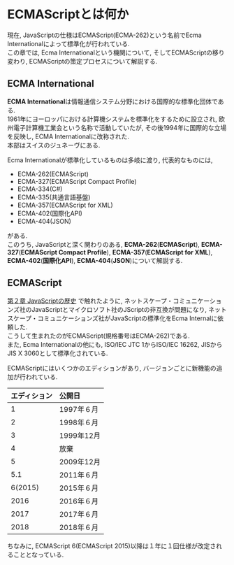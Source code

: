 # ECMAScriptとは何か
現在, JavaScriptの仕様はECMAScript(ECMA-262)という名前でEcma Internationalによって標準化が行われている.  
この章では, Ecma Internationalという機関について, そしてECMAScriptの移り変わり, ECMAScriptの策定プロセスについて解説する.

## ECMA International
**ECMA International**は情報通信システム分野における国際的な標準化団体である.  
1961年にヨーロッパにおける計算機システムを標準化をするために設立され, 欧州電子計算機工業会という名称で活動していたが, その後1994年に国際的な立場を反映し, ECMA Internationalに改称された.  
本部はスイスのジュネーヴにある.

Ecma Internationalが標準化しているものは多岐に渡り, 代表的なものには,
- ECMA-262(ECMAScript)
- ECMA-327(ECMAScript Compact Profile)
- ECMA-334(C#)
- ECMA-335(共通言語基盤)
- ECMA-357(ECMAScript for XML)
- ECMA-402(国際化API)
- ECMA-404(JSON)

がある.  
このうち, JavaScriptと深く関わりのある, **ECMA-262**(**ECMAScript**), **ECMA-327**(**ECMAScript Compact Profile**), **ECMA-357**(**ECMAScript for XML**), **ECMA-402**(**国際化API**), **ECMA-404**(**JSON**)について解説する.

## ECMAScript
[第２章 JavaScriptの歴史](history.md) で触れたように, ネットスケープ・コミュニケーションズ社のJavaScriptとマイクロソフト社のJScriptの非互換が問題になり, ネットスケープ・コミュニケーションズ社がJavaScriptの標準化をEcma Internalに依頼した.  
こうして生まれたのがECMAScript(規格番号はECMA-262)である.  
また, Ecma Internationalの他にも, ISO/IEC JTC 1からISO/IEC 16262, JISからJIS X 3060として標準化されている.

ECMAScriptにはいくつかのエディションがあり, バージョンごとに新機能の追加が行われている.

|エディション|公開日|
|:--|:--|
|1|1997年６月|
|2|1998年６月|
|3|1999年12月|
|4|放棄|
|5|2009年12月|
|5.1|2011年６月|
|6(2015)|2015年６月|
|2016|2016年６月|
|2017|2017年６月|
|2018|2018年６月|

ちなみに, ECMAScript 6(ECMAScript 2015)以降は１年に１回仕様が改定されることとなっている.
